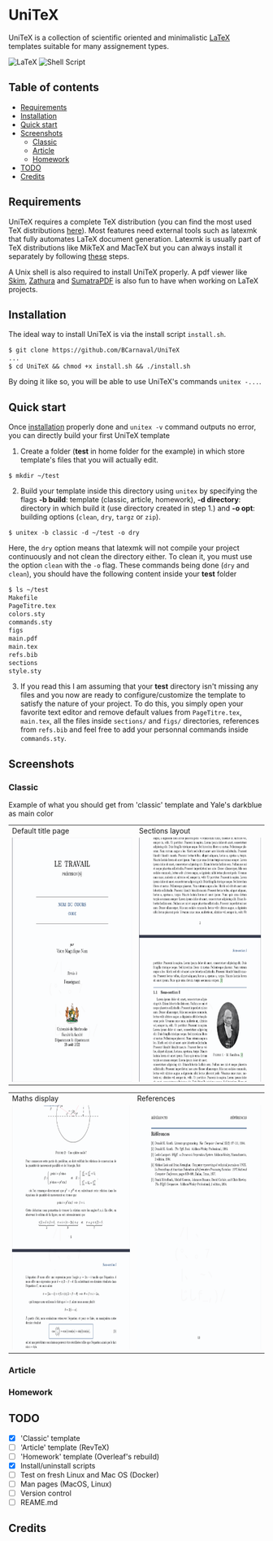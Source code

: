 # UniTeX

UniTeX is a collection of scientific oriented and minimalistic [LaTeX](https://www.latex-project.org/) templates suitable for many assignement types.

![LaTeX](https://img.shields.io/badge/latex-%23008080.svg?style=for-the-badge&logo=latex&logoColor=white) ![Shell Script](https://img.shields.io/badge/shell_script-%23121011.svg?style=for-the-badge&logo=gnu-bash&logoColor=white)

## Table of contents

- [Requirements](#requirements)
- [Installation](#installation)
- [Quick start](#quick-start)
- [Screenshots](#screenshots)
  - [Classic](#classic)
  - [Article](#article)
  - [Homework](#homework)
- [TODO](#todo)
- [Credits](#credits)

## Requirements

UniTeX requires a complete TeX distribution (you can find the most used TeX distributions
[here](https://www.latex-project.org/get/#tex-distributions)). Most features need external tools such as latexmk that fully automates LaTeX document generation. Latexmk is usually part of TeX distributions like MikTeX and MacTeX but you can always install it separately by following [these](https://mg.readthedocs.io/latexmk.html) steps.

A Unix shell is also required to install UniTeX properly. A pdf viewer like [Skim](https://skim-app.sourceforge.io/),
[Zathura](https://pwmt.org/projects/zathura/index.html) and [SumatraPDF](https://www.sumatrapdfreader.org/free-pdf-reader) is also fun to have
when working on LaTeX projects.

## Installation

The ideal way to install UniTeX is via the install script `install.sh`.

```shell
$ git clone https://github.com/BCarnaval/UniTeX
...
$ cd UniTeX && chmod +x install.sh && ./install.sh
```

By doing it like so, you will be able to use UniTeX's commands `unitex -...`.

## Quick start

Once [installation](#Installation) properly done and `unitex -v` command outputs no error, you can directly build
your first UniTeX template

1. Create a folder (**test** in home folder for the example) in which store template's files that you will actually edit.

```shell
$ mkdir ~/test
```

2. Build your template inside this directory using `unitex` by specifying the flags **-b build**: template (classic, article, homework), **-d directory**: directory in which build it (use directory created in step 1.) and **-o opt**: building options (`clean`, `dry`, `targz` or `zip`).

```shell
$ unitex -b classic -d ~/test -o dry
```

Here, the `dry` option means that latexmk will not compile your project continuously and not clean the directory either. To clean it, you must use the option `clean` with the `-o` flag. These commands being done (`dry` and `clean`), you should have the following content inside your **test** folder

```shell
$ ls ~/test
Makefile
PageTitre.tex
colors.sty
commands.sty
figs
main.pdf
main.tex
refs.bib
sections
style.sty
```

3. If you read this I am assuming that your **test** directory isn't missing any files and you now are ready to configure/customize the template to satisfy the nature of your project. To do this, you simply open your favorite text editor and remove default values from `PageTitre.tex`, `main.tex`, all the files inside `sections/` and `figs/` directories, references from `refs.bib` and feel free to add your personnal commands inside `commands.sty`.

## Screenshots

### Classic

Example of what you should get from 'classic' template and Yale's darkblue as main color

<table>
  <tr>
    <td>Default title page</td>
    <td>Sections layout</td>
  </tr>
  <tr>
    <td><img src="screenshots/title_screen.png" width=360 height=480></td>
    <td><img src="screenshots/mid_screen.png" width=360 height=480></td>
  </tr>
 </table>

<table>
  <tr>
    <td>Maths display</td>
    <td>References</td>
  </tr>
  <tr>
    <td><img src="screenshots/math_screen.png" width=360 height=480></td>
    <td><img src="screenshots/refs_screen.png" width=360 height=480></td>
  </tr>
 </table>
 
### Article

### Homework

## TODO

  - [x] 'Classic' template
  - [ ] 'Article' template (RevTeX)
  - [ ] 'Homework' template (Overleaf's rebuild)
  - [x] Install/uninstall scripts
  - [ ] Test on fresh Linux and Mac OS (Docker)
  - [ ] Man pages (MacOS, Linux)
  - [ ] Version control
  - [ ] REAME.md

## Credits

